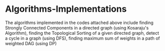 # Algorithms-Implementations
 The algorithms implemented in the codes attached above include finding Strongly Connected Components in a directed graph (using Kosaraju's Algorithm), finding the Topological Sorting of a given directed graph, detect a cycle in a graph (using DFS), finding maximum sum of weights in a path of weighted DAG (using DP)
